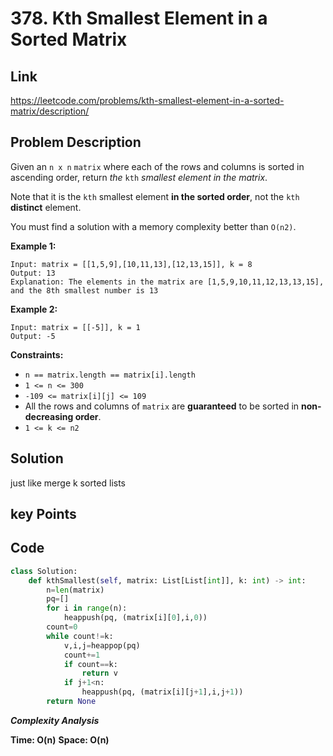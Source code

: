 # 378. Kth Smallest Element in a Sorted Matrix

## Link

https://leetcode.com/problems/kth-smallest-element-in-a-sorted-matrix/description/

## Problem Description

Given an `n x n` `matrix` where each of the rows and columns is sorted in ascending order, return *the* `kth` *smallest element in the matrix*.

Note that it is the `kth` smallest element **in the sorted order**, not the `kth` **distinct** element.

You must find a solution with a memory complexity better than `O(n2)`.

 

**Example 1:**

```
Input: matrix = [[1,5,9],[10,11,13],[12,13,15]], k = 8
Output: 13
Explanation: The elements in the matrix are [1,5,9,10,11,12,13,13,15], and the 8th smallest number is 13
```

**Example 2:**

```
Input: matrix = [[-5]], k = 1
Output: -5
```

 

**Constraints:**

- `n == matrix.length == matrix[i].length`
- `1 <= n <= 300`
- `-109 <= matrix[i][j] <= 109`
- All the rows and columns of `matrix` are **guaranteed** to be sorted in **non-decreasing order**.
- `1 <= k <= n2`

## Solution

just like merge k sorted lists

## key Points

## Code

``` py
class Solution:
    def kthSmallest(self, matrix: List[List[int]], k: int) -> int:
        n=len(matrix)
        pq=[]
        for i in range(n):
            heappush(pq, (matrix[i][0],i,0))
        count=0
        while count!=k:
            v,i,j=heappop(pq)
            count+=1
            if count==k:
                return v
            if j+1<n:
                heappush(pq, (matrix[i][j+1],i,j+1))
        return None
```

***Complexity Analysis***

**Time: O(n)**
**Space: O(n)**